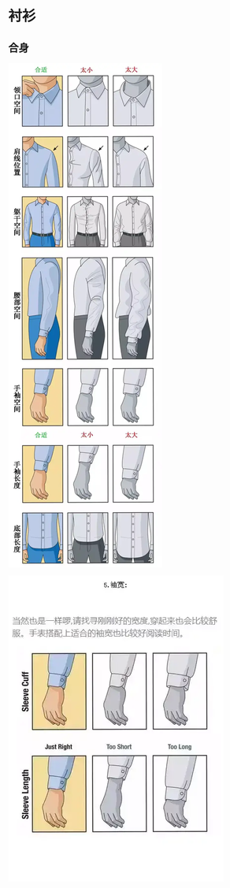 # 衬衫



## 合身

![](./src/e-wAM_THkGCf1t0n1kyj_3xhNrs.cnt.jpg)

![](./src/2e4c5ff07a330ad8b785dcbda0cbc31f.jpg)